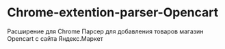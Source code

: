 # Chrome-extention-parser-Opencart
Расширение для Chrome
Парсер для добавления товаров магазин Opencart c сайта Яндекс.Маркет
